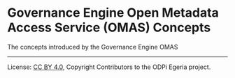 <!-- SPDX-License-Identifier: CC-BY-4.0 -->
<!-- Copyright Contributors to the ODPi Egeria project. -->

# Governance Engine Open Metadata Access Service (OMAS) Concepts

The concepts introduced by the Governance Engine OMAS


----
License: [CC BY 4.0](https://creativecommons.org/licenses/by/4.0/),
Copyright Contributors to the ODPi Egeria project.